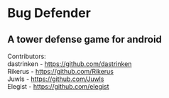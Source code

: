# Bug Defender
## A tower defense game for android

Contributors: \
dastrinken - https://github.com/dastrinken \
Rikerus - https://github.com/Rikerus \
Juwls - https://github.com/Juwls \
Elegist - https://github.com/elegist
